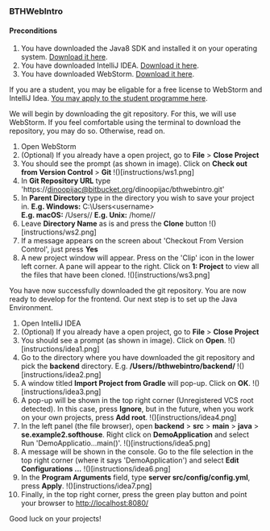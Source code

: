 ### BTHWebIntro

#### Preconditions
1. You have downloaded the Java8 SDK and installed it on your operating 
system. [Download it here](http://www.oracle.com/technetwork/java/javase/downloads/jdk8-downloads-2133151.html).
2. You have downloaded IntelliJ IDEA. [Download it here](https://www.jetbrains.com/idea/#chooseYourEdition).
3. You have downloaded WebStorm. [Download it here](https://www.jetbrains.com/webstorm/).

If you are a student, you may be eligable for a free license to WebStorm and IntelliJ Idea. [You may apply to the student programme here](https://www.jetbrains.com/student/).

We will begin by downloading the git repository. For this, we will use WebStorm. If you feel comfortable using the terminal to download the repository, you may do so. Otherwise, read on.

1. Open WebStorm
2. (Optional) If you already have a open project, go to **File** > **Close Project**
3. You should see the prompt (as shown in image). Click on **Check out from Version Control** > **Git**
!()[instructions/ws1.png] 
4. In **Git Repository URL** type 'https://dinoopijac@bitbucket.org/dinoopijac/bthwebintro.git'
5. In **Parent Directory** type in the directory you wish to save your project in.
**E.g. Windows:** C:\Users\<username>\
**E.g. macOS:** /Users/<username>/
**E.g. Unix:** /home/<username>/
6. Leave **Directory Name** as is and press the **Clone** button
!()[instructions/ws2.png]
7. If a message appears on the screen about 'Checkout From Version Control', just press **Yes**
8. A new project window will appear. Press on the 'Clip' icon in the lower left corner. A pane will appear to the right. Click on **1: Project** to view all the files that have been cloned.
!()[instructions/ws3.png]

You have now successfully downloaded the git repository. You are now ready to develop for the frontend. Our next step is to set up the Java Environment.

1. Open IntelliJ IDEA
2. (Optional) If you already have a open project, go to **File** > **Close Project**
3. You should see a prompt (as shown in image). Click on **Open**.
!()[instructions/idea1.png]
4. Go to the directory where you have downloaded the git repository and pick the **backend** directory. E.g. **/Users/<username>/bthwebintro/backend/**
!()[instructions/idea2.png]
5. A window titled **Import Project from Gradle** will pop-up. Click on **OK**.
!()[instructions/idea3.png]
6. A pop-up will be shown in the top right corner (Unregistered VCS root detected). In this case, press **Ignore**, but in the future, when you work on your own 
projects, press **Add root**.
!()[instructions/idea4.png]
7. In the left panel (the file browser), open **backend** > **src** > **main** > **java** > **se.example2.softhouse**. Right click on **DemoApplication** and 
select Run 'DemoApplicatio...main()'.
!()[instructions/idea5.png]
8. A message will be shown in the console. Go to the file selection in the top right corner (where it says 'DemoApplication') and select **Edit 
Configurations ...**
!()[instructions/idea6.png]
9. In the **Program Arguments** field, type **server src/config/config.yml**, press **Apply**.
!()[instructions/idea7.png]
10. Finally, in the top right corner, press the green play button and point your browser to [http://localhost:8080/](http://localhost:8080)

Good luck on your projects!
